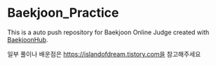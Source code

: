# Baekjoon_Practice
This is a auto push repository for Baekjoon Online Judge created with [BaekjoonHub](https://github.com/BaekjoonHub/BaekjoonHub).

일부 풀이나 배운점은 https://islandofdream.tistory.com을 참고해주세요
